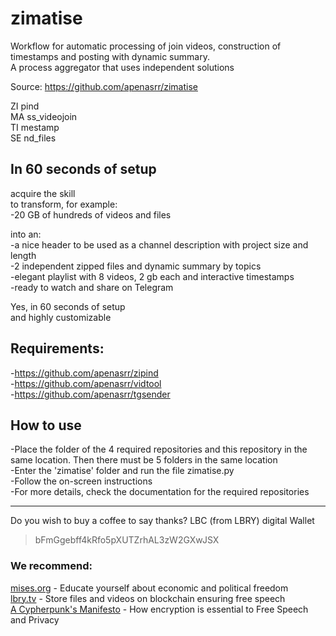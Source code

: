 # zimatise
Workflow for automatic processing of join videos, construction of timestamps and posting with dynamic summary.\
A process aggregator that uses independent solutions

Source: https://github.com/apenasrr/zimatise

ZI pind\
MA ss_videojoin\
TI mestamp\
SE nd_files

## In 60 seconds of setup

acquire the skill\
to transform, for example:\
-20 GB of hundreds of videos and files

into an:\
-a nice header to be used as a channel description with project size and length\
-2 independent zipped files and dynamic summary by topics\
-elegant playlist with 8 videos, 2 gb each and interactive timestamps\
-ready to watch and share on Telegram

Yes, in 60 seconds of setup\
and highly customizable

## Requirements:
-https://github.com/apenasrr/zipind \
-https://github.com/apenasrr/vidtool \
-https://github.com/apenasrr/tgsender


## How to use
-Place the folder of the 4 required repositories and this repository in the same location. Then there must be 5 folders in the same location\
-Enter the 'zimatise' folder and run the file zimatise.py\
-Follow the on-screen instructions\
-For more details, check the documentation for the required repositories

---
Do you wish to buy a coffee to say thanks?
LBC (from LBRY) digital Wallet
> bFmGgebff4kRfo5pXUTZrhAL3zW2GXwJSX

### We recommend:
[mises.org](https://mises.org/) - Educate yourself about economic and political freedom\
[lbry.tv](http://lbry.tv/) - Store files and videos on blockchain ensuring free speech\
[A Cypherpunk's Manifesto](https://www.activism.net/cypherpunk/manifesto.html) - How encryption is essential to Free Speech and Privacy